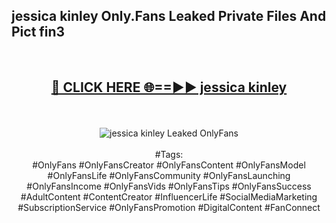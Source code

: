 <h2>jessica kinley Only.Fans Leaked Private Files And Pict fin3</h2>
<br>
<div align="center">
<h2><a href="https://mediafiles.top/jessica_kinley" rel="nofollow">🔴 CLICK HERE 🌐==►► jessica kinley</a></h2>
<br>
<br>
<a href="https://mediafiles.top/jessica_kinley" rel="nofollow" data-target="animated-image.originalLink"><img src="https://i.ibb.co.com/WyWwxjT/player-gif2.gif" alt="jessica kinley Leaked OnlyFans" style="max-width: 100%; display: inline-block;" data-target="animated-image.originalImage"></a>
<br><br>
#Tags:
<br>
#OnlyFans #OnlyFansCreator #OnlyFansContent #OnlyFansModel #OnlyFansLife #OnlyFansCommunity #OnlyFansLaunching #OnlyFansIncome #OnlyFansVids #OnlyFansTips #OnlyFansSuccess #AdultContent #ContentCreator #InfluencerLife #SocialMediaMarketing #SubscriptionService #OnlyFansPromotion #DigitalContent #FanConnect
</div>
<br>